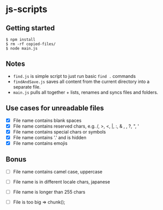# js-scripts

## Getting started

```
$ npm install
$ rm -rf copied-files/
$ node main.js
```

## Notes

- `find.js` is simple script to just run basic `find .` commands
- `findAndSave.js` saves all content from the current directory into a separate file.
- `main.js` pulls all together + lists, renames and syncs files and folders.

## Use cases for unreadable files

 - [x] File name contains blank spaces
 - [x] File name contains reserved chars, e.g. /, >, <, |, :, & , \, ?, ", '
 - [x] File name contains special chars or symbols
 - [x] File name contains '.' and is hidden
 - [x] File name contains emojis

  ## Bonus
  
 - [ ] File name contains camel case, uppercase
 - [ ] File name is in different locale chars, japanese
 - [ ] File name is longer than 255 chars
 - [ ] File is too big => chunk();

